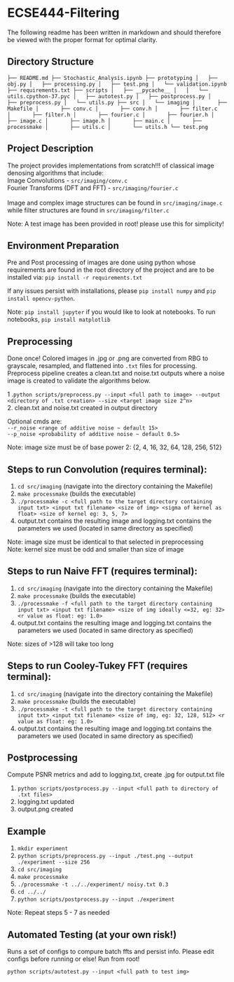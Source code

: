 # ECSE444-Filtering

The following readme has been written in markdown and should therefore be viewed with the proper format for optimal clarity.

## Directory Structure

`├── README.md
├── Stochastic_Analysis.ipynb
├── prototyping
│   ├── obj.py
│   ├── processing.py
│   ├── test.png
│   └── validation.ipynb
├── requirements.txt
├── scripts
│   ├── __pycache__
│   │   └── utils.cpython-37.pyc
│   ├── autotest.py
│   ├── postprocess.py
│   ├── preprocess.py
│   └── utils.py
├── src
│   └── imaging
│       ├── Makefile
│       ├── conv.c
│       ├── conv.h
│       ├── filter.c
│       ├── filter.h
│       ├── fourier.c
│       ├── fourier.h
│       ├── image.c
│       ├── image.h
│       ├── main.c
│       ├── processmake
│       ├── utils.c
│       └── utils.h
└── test.png`

## Project Description
The project provides implementations from scratch!!! of classical image denosing algorithms that include: <br>
Image Convolutions - `src/imaging/conv.c` <br>
Fourier Transforms (DFT and FFT) - `src/imaging/fourier.c` <br>
<br>
Image and complex image structures can be found in  `src/imaging/image.c` while filter structures are found in  `src/imaging/filter.c ` <br>

Note: A test image has been provided in root! please use this for simplicity!


## Environment Preparation
Pre and Post processing of images are done using python whose requirements are found in the root directory of the project and are to be installed via:
`pip install -r requirements.txt` <br>

If any issues persist with installations, please `pip install numpy` and `pip install opencv-python`.

Note: `pip install jupyter` if you would like to look at notebooks. To run notebooks, `pip install matplotlib`

## Preprocessing
Done once! Colored images in .jpg or .png are converted from RBG to grayscale, resampled, and flattened into `.txt` files for processing. Preprocess pipeline creates a clean.txt and noise.txt outputs where a noise image is created to validate the algorithms below.

1 .`python scripts/preprocess.py --input <full path to image> --output <directory of .txt creation> --size <target image size 2^n>` <br>
2. clean.txt and noise.txt created in output directory <br>

Optional cmds are: <br>
`--r_noise <range of additive noise ~ default 15>` <br>
`--p_noise <probability of additive noise ~ default 0.5>`  <br>

Note: image size must be of base power 2: {2, 4, 16, 32, 64, 128, 256, 512}


## Steps to run Convolution (requires terminal):
1. `cd src/imaging` (navigate into the directory containing the Makefile)
2. `make processmake` (builds the executable)
3. `./processmake -c <full path to the target directory containing input txt> <input txt filename> <size of img> <sigma of kernel as float> <size of kernel eg: 3, 5, 7>`
4. output.txt contains the resulting image and logging.txt contains the parameters we used (located in same directory as specified)

Note: image size must be identical to that selected in preprocessing <br>
Note: kernel size must be odd and smaller than size of image <br>


## Steps to run Naive FFT (requires terminal):
1. `cd src/imaging` (navigate into the directory containing the Makefile)
2. `make processmake` (builds the executable)
3. `./processmake -f <full path to the target directory containing input txt> <input txt filename> <size of img ideally <=32, eg: 32> <r value as float: eg: 1.0>`
4. output.txt contains the resulting image and logging.txt contains the parameters we used (located in same directory as specified)

Note: sizes of >128 will take too long


## Steps to run Cooley-Tukey FFT (requires terminal):
1. `cd src/imaging` (navigate into the directory containing the Makefile)
2. `make processmake` (builds the executable)
3. `./processmake -t <full path to the target directory containing input txt> <input txt filename> <size of img, eg: 32, 128, 512> <r value as float: eg: 1.0>`
4. output.txt contains the resulting image and logging.txt contains the parameters we used (located in same directory as specified)

## Postprocessing
Compute PSNR metrics and add to logging.txt, create .jpg for output.txt file

1. `python scripts/postprocess.py --input <full path to directory of .txt files>`
2. logging.txt updated
3. output.png created 

## Example
1.  `mkdir experiment` <br>
2.  `python scripts/preprocess.py --input ./test.png --output ./experiment --size 256` <br>
3.   `cd src/imaging ` <br>
4.   `make processmake` <br>
5.  `./processmake -t ../../experiment/ noisy.txt 0.3` <br>
6.  `cd ../../` <br>
7. `python scripts/postprocess.py --input ./experiment` <br>

Note: Repeat steps 5 - 7 as needed


## Automated Testing (at your own risk!)
Runs a set of configs to compure batch ffts and persist info. Please edit configs before running or else! Run from root!

`python scripts/autotest.py --input <full path to test img>`

